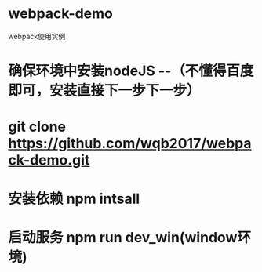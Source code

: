 # webpack-demo
webpack使用实例

# 确保环境中安装nodeJS --（不懂得百度即可，安装直接下一步下一步）
# git clone https://github.com/wqb2017/webpack-demo.git
# 安装依赖 npm intsall
# 启动服务 npm run dev_win(window环境)
